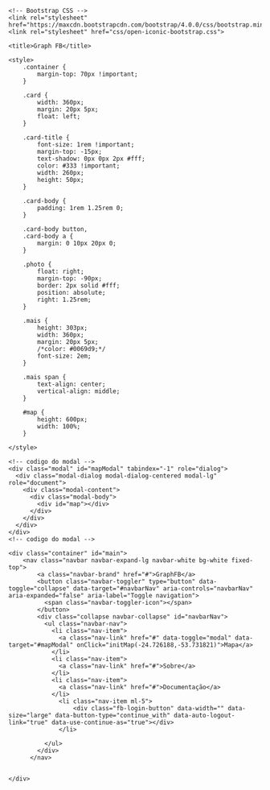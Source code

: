 
<!doctype html>
<html lang="pt-br">
<head>
    <!-- Required meta tags -->
    <meta charset="utf-8">
    <meta name="viewport" content="width=device-width, initial-scale=1, shrink-to-fit=no">

    <!-- Bootstrap CSS -->
    <link rel="stylesheet" href="https://maxcdn.bootstrapcdn.com/bootstrap/4.0.0/css/bootstrap.min.css">
    <link rel="stylesheet" href="css/open-iconic-bootstrap.css">

    <title>Graph FB</title>

    <style>
        .container {
            margin-top: 70px !important;
        }

        .card {
            width: 360px;
            margin: 20px 5px;
            float: left;
        }
        
        .card-title {
            font-size: 1rem !important;
            margin-top: -15px;
            text-shadow: 0px 0px 2px #fff;
            color: #333 !important;
            width: 260px;
            height: 50px;
        }
        
        .card-body {
            padding: 1rem 1.25rem 0;
        }
        
        .card-body button,
        .card-body a {
            margin: 0 10px 20px 0;
        }

        .photo {
            float: right;
            margin-top: -90px;
            border: 2px solid #fff;
            position: absolute;
            right: 1.25rem;
        }

        .mais {
            height: 303px;
            width: 360px;
            margin: 20px 5px;
            /*color: #0069d9;*/
            font-size: 2em;
        }

        .mais span {
            text-align: center;
            vertical-align: middle;
        }
        
        #map {
            height: 600px;
            width: 100%;
        }

    </style>
</head>
<body>
    
    <!-- codigo do modal -->   
    <div class="modal" id="mapModal" tabindex="-1" role="dialog">
      <div class="modal-dialog modal-dialog-centered modal-lg" role="document">
        <div class="modal-content">          
          <div class="modal-body">
            <div id="map"></div>
          </div>          
        </div>
      </div>
    </div>
    <!-- codigo do modal -->
    
    <div class="container" id="main">
        <nav class="navbar navbar-expand-lg navbar-white bg-white fixed-top">
            <a class="navbar-brand" href="#">GraphFB</a>
            <button class="navbar-toggler" type="button" data-toggle="collapse" data-target="#navbarNav" aria-controls="navbarNav" aria-expanded="false" aria-label="Toggle navigation">
              <span class="navbar-toggler-icon"></span>
            </button>
            <div class="collapse navbar-collapse" id="navbarNav">
              <ul class="navbar-nav">
                <li class="nav-item">
                  <a class="nav-link" href="#" data-toggle="modal" data-target="#mapModal" onClick="initMap(-24.726188,-53.731821)">Mapa</a>
                </li>
                <li class="nav-item">
                  <a class="nav-link" href="#">Sobre</a>
                </li>
                <li class="nav-item">
                  <a class="nav-link" href="#">Documentação</a>
                </li>
                  <li class="nav-item ml-5">
                      <div class="fb-login-button" data-width="" data-size="large" data-button-type="continue_with" data-auto-logout-link="true" data-use-continue-as="true"></div>
                  </li>
                
              </ul>
            </div>
          </nav>


    </div>


<!-- Optional JavaScript -->
<!-- jQuery first, then Popper.js, then Bootstrap JS -->
<script src="https://code.jquery.com/jquery-3.2.1.slim.min.js"></script>
<script src="https://cdnjs.cloudflare.com/ajax/libs/popper.js/1.12.9/umd/popper.min.js"></script>
<script src="https://maxcdn.bootstrapcdn.com/bootstrap/4.0.0/js/bootstrap.min.js"></script>


<script>

/*

FB.api(
  '/search',
  'GET',
  {"type":"place","center":"-24.726188,-53.731821","distance":"10000","categories":"[\"FOOD_BEVERAGE\",\"HOTEL_LODGING\",\"ARTS_ENTERTAINMENT\",\"EDUCATION\",\"FITNESS_RECREATION\",\"MEDICAL_HEALTH\",\"SHOPPING_RETAIL\",\"TRAVEL_TRANSPORTATION\"]","fields":"name,overall_star_rating,rating_count,engagement,phone,single_line_address,website,category_list,link,emails,description,cover,hours,place_type,location"},
  function(response) {
      // Insert your code here
  }
);

*/


var limit = "150";
var places_locations = [];
var place = [];
var i = 0;

function chama(next) {
        var fields;
        
        if (next != null) {
          fields = {"type":"place","center":"-24.726188,-53.731821","distance":"10000","categories":"[\"FOOD_BEVERAGE\",\"HOTEL_LODGING\",\"ARTS_ENTERTAINMENT\",\"EDUCATION\",\"FITNESS_RECREATION\",\"MEDICAL_HEALTH\",\"SHOPPING_RETAIL\",\"TRAVEL_TRANSPORTATION\"]","fields":"name,overall_star_rating,rating_count,engagement,phone,single_line_address,website,category_list,link,emails,description,cover,hours,place_type,location","after":next};
          $(".mais").remove();
        } else {
          fields = {"type":"place","center":"-24.726188,-53.731821","distance":"10000","categories":"[\"FOOD_BEVERAGE\",\"HOTEL_LODGING\",\"ARTS_ENTERTAINMENT\",\"EDUCATION\",\"FITNESS_RECREATION\",\"MEDICAL_HEALTH\",\"SHOPPING_RETAIL\",\"TRAVEL_TRANSPORTATION\"]","fields":"name,overall_star_rating,rating_count,engagement,phone,single_line_address,website,category_list,link,emails,description,cover,hours,place_type,location"};
        }
        
        FB.api(
            '/search',
            'GET',
            fields,
            function(response) {
                //console.log(response);

                var main = $("#main");
                var str;

                for (x in response.data) {
                    //console.log(x);
                    
                    
                        
    
                        var cover;
                        if (response.data[x].cover == undefined) {
                            cover = "<span style=\"height: 180px; width: 100%; display: block;\"></span>";
                        } else {
                            cover = '<img class="card-img-top" src="'+response.data[x].cover.source+'" style="height: 180px; width: 100%; display: block;">';
                        }
                        
                        var count;
                        if (response.data[x].engagement == undefined) {
                            count = "";
                        } else {
                            count = '<button type="button" class="btn btn-primary" data-toggle="tooltip" data-placement="top" title="Curtidas">'+response.data[x].engagement.count+'</button>';
                        }
                    
                        var starts;
                        if (response.data[x].overall_star_rating == undefined) {
                            starts = "";
                        } else {
                            starts = '<button type="button" class="btn btn-secondary" data-toggle="tooltip" data-placement="top" title="Média de estrelas">'+response.data[x].overall_star_rating+'</button>';
                        }

                        var website;
                        if (response.data[x].website == undefined) {
                            website = "";
                        } else {
                            website = '<a role="button" target="_blank" href="'+ response.data[x].website +'" class="btn btn-outline-primary" data-toggle="tooltip" data-placement="top" title="'+ response.data[x].website +'"><span class="oi oi-home"></span></a>';
                        }                           

                        var phone;
                        if (response.data[x].phone == undefined) {
                            phone = "";
                        } else {
                            phone = '<button type="button" class="btn btn-outline-primary" data-toggle="tooltip" data-placement="top" title="'+ response.data[x].phone +'"><span class="oi oi-phone"></span></button>';
                        }
                    
                        var email;
                        if (response.data[x].emails == undefined) {
                            email = "";
                        } else {
                            email = '<button type="button" class="btn btn-outline-primary" data-toggle="tooltip" data-placement="top" title="'+ response.data[x].emails +'"><span class="oi oi-envelope-closed"></span></button>';
                        }                    

                        var single_line_address;
                        if (response.data[x].single_line_address == undefined) {
                            single_line_address = "";
                        } else {
                            single_line_address = '<button type="button" class="btn btn-outline-primary" data-toggle="tooltip" data-placement="top" title="'+ response.data[x].single_line_address +'"><span class="oi oi-map"></span></button>';
                        }

                        var description;
                        if (response.data[x].description == undefined) {
                            description = "";
                        } else {
                            description = 'style="cursor: pointer;" data-container="body" data-html="true" data-toggle="popover" data-placement="left" data-content="'+ response.data[x].description +'"';
                        }


                        str = '<div class="card">'+
                                 cover+
                                 '<div class="card-body">'+
                                   '<h5 class="card-title"><a target="_blank" href="'+response.data[x].link+'">'+response.data[x].name+'</a></h5>'+
                                   count+
                                   starts+
                                   website+
                                   phone+
                                   single_line_address+
                                 '</div>'+
                               '</div>';

                         main.append(str);   
                         
                        places_locations[i] = [response.data[x].name,response.data[x].location.latitude,response.data[x].location.longitude,response.data[x].link];
                        i++;
       
                    
                  
                }

                main.append('<button class="btn btn-primary mais" type="button" onclick="chama(\''+response.paging.cursors.after+'\')"><span class="oi oi-plus"><br>Carregar mais <br> empreendimentos</span></button>');

                $('[data-toggle="tooltip"]').tooltip();
                $('[data-toggle="popover"]').popover();
                

            }
        );
    }  

window.fbAsyncInit = function() {
  FB.init({
    appId      : '1404631323073610',
    xfbml      : true,
    version    : 'v4.0'
  });
  FB.AppEvents.logPageView();

  FB.getLoginStatus(function(response) {
    if (response.status === 'connected') {
        chama();
    }
    else {
      /*  FB.login(); */
    }
  });
};
/*
function login() {
        FB.login(function(response) {
            alert('test');
            if (response.authResponse) {
                alert('logged in');
                var access_token =   FB.getAuthResponse()['accessToken'];
                alert(access_token);
                 window.location = "test.html"
            } else {
                alert('not logged in');
            }
        }, {
            scope : "email"
        });
    }
*/
(function(d, s, id){
    var js, fjs = d.getElementsByTagName(s)[0];
    if (d.getElementById(id)) {return;}
    js = d.createElement(s); js.id = id;
    js.src = "https://connect.facebook.net/en_US/sdk.js";
    fjs.parentNode.insertBefore(js, fjs);
  }(document, 'script', 'facebook-jssdk'));
    

 

</script>

</body>
</html>
